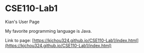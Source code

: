 # CSE110-Lab1
Kian's User Page

My favorite programming language is Java.

Link to page: [https://kjchou324.github.io/CSE110-Lab1/index.html](https://kjchou324.github.io/CSE110-Lab1/index.html)

